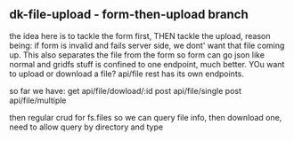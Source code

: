 ## dk-file-upload - form-then-upload branch

the idea here is to tackle the form first, THEN tackle the upload, reason being: if form is invalid and fails
server side, we dont' want that file coming up. This also separates the file from the form so form can go
json like normal and gridfs stuff is confined to one endpoint, much better. YOu want to upload or download a file? api/file
rest has its own endpoints. 

so far we have:
get api/file/dowload/:id
post api/file/single
post api/file/multiple

then regular crud for fs.files so we can query file info, then download one, need to allow query by directory and type


